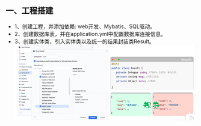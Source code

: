 ## 一、工程搭建
* 1、创建工程，并添加依赖: web开发、Mybatis、SQL驱动。
* 2、创建数据库表，并在application.yml中配置数据库连接信息。
* 3、创建实体类，引入实体类以及统一的结果封装类Result。
  ![1748686371195](image/工程搭建/1748686371195.png)

 
